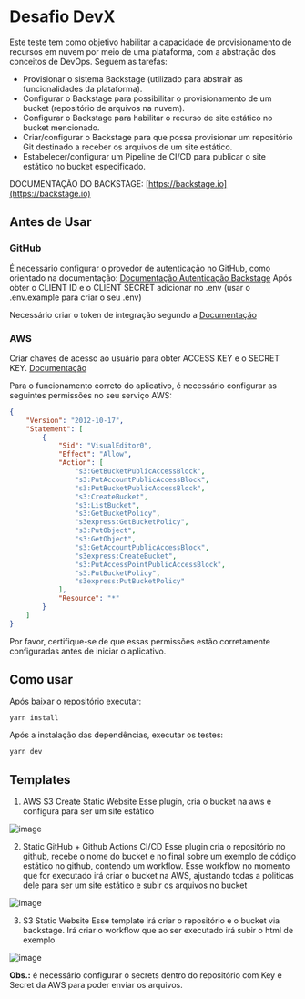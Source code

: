 

# Desafio DevX

Este teste tem como objetivo habilitar a capacidade de provisionamento de recursos em nuvem por meio de uma plataforma, com a abstração dos conceitos de DevOps. Seguem as tarefas:  

-   Provisionar o sistema Backstage (utilizado para abstrair as funcionalidades da plataforma).  
-   Configurar o Backstage para possibilitar o provisionamento de um bucket (repositório de arquivos na nuvem).  
-   Configurar o Backstage para habilitar o recurso de site estático no bucket mencionado.  
-   Criar/configurar o Backstage para que possa provisionar um repositório Git destinado a receber os arquivos de um site estático.  
-   Estabelecer/configurar um Pipeline de CI/CD para publicar o site estático no bucket especificado.  
      
DOCUMENTAÇÃO DO BACKSTAGE: [https://backstage.io](https://backstage.io)

## Antes de Usar

### GitHub
É necessário configurar o provedor de autenticação no GitHub, como orientado na documentação: [Documentação Autenticação Backstage](https://backstage.io/docs/getting-started/config/authentication)
Após obter o CLIENT ID e o CLIENT SECRET adicionar no .env (usar o .env.example para criar o seu .env)

Necessário criar o token de integração segundo a [Documentação](https://backstage.io/docs/getting-started/config/authentication/#setting-up-a-github-integration)

### AWS
Criar chaves de acesso ao usuário para obter ACCESS KEY e o SECRET KEY. [Documentação](https://docs.aws.amazon.com/pt_br/keyspaces/latest/devguide/access.credentials.html)

Para o funcionamento correto do aplicativo, é necessário configurar as seguintes permissões no seu serviço AWS:

```json
{
	"Version": "2012-10-17",
	"Statement": [
		{
			"Sid": "VisualEditor0",
			"Effect": "Allow",
			"Action": [
				"s3:GetBucketPublicAccessBlock",
				"s3:PutAccountPublicAccessBlock",
				"s3:PutBucketPublicAccessBlock",
				"s3:CreateBucket",
				"s3:ListBucket",
				"s3:GetBucketPolicy",
				"s3express:GetBucketPolicy",
				"s3:PutObject",
				"s3:GetObject",
				"s3:GetAccountPublicAccessBlock",
				"s3express:CreateBucket",
				"s3:PutAccessPointPublicAccessBlock",
				"s3:PutBucketPolicy",
				"s3express:PutBucketPolicy"
			],
			"Resource": "*"
		}
	]
}

```
Por favor, certifique-se de que essas permissões estão corretamente configuradas antes de iniciar o aplicativo.

## Como usar

Após baixar o repositório executar:

    yarn install

Após a instalação das dependências, executar os testes:

    yarn dev

## Templates

 1. AWS S3 Create Static Website
	 Esse plugin, cria o bucket na aws e configura para ser um site estático

![image](https://github.com/FrwkFols/backstage/assets/125265411/e795c12e-5af2-4ff5-b035-c7bf0455123b)

 2. Static GitHub + Github Actions CI/CD
	 Esse plugin cria o repositório no github, recebe o nome do bucket e no final sobre um exemplo de código estático no github, contendo um workflow. Esse workflow no momento que for executado irá criar o bucket na AWS, ajustando todas a politicas dele para ser um site estático e subir os arquivos no bucket

![image](https://github.com/FrwkFols/backstage/assets/125265411/6942ae8e-ee24-40a5-80e3-9a8e54a5a038)

 3. S3 Static Website
	 Esse template irá criar o repositório e o bucket via backstage. Irá criar o workflow que ao ser executado irá subir o html de exemplo

![image](https://github.com/FrwkFols/backstage/assets/125265411/b8957a7c-fedc-4284-8d8f-0a4e4a963ea7)

**Obs.:** é necessário configurar o secrets dentro do repositório com Key e Secret da AWS para poder enviar os arquivos.
